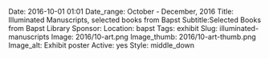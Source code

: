 Date: 2016-10-01 01:01 
Date_range: October - December, 2016
Title: Illuminated Manuscripts, selected books from Bapst 
Subtitle:Selected Books from Bapst Library
Sponsor:
Location: bapst
Tags: exhibit
Slug: illuminated-manuscripts
Image: 2016/10-art.png
Image_thumb: 2016/10-art-thumb.png
Image_alt: Exhibit poster
Active: yes
Style: middle_down